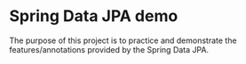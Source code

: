 # Spring Data JPA demo
The purpose of this project is to practice and demonstrate the features/annotations provided by the Spring Data JPA.